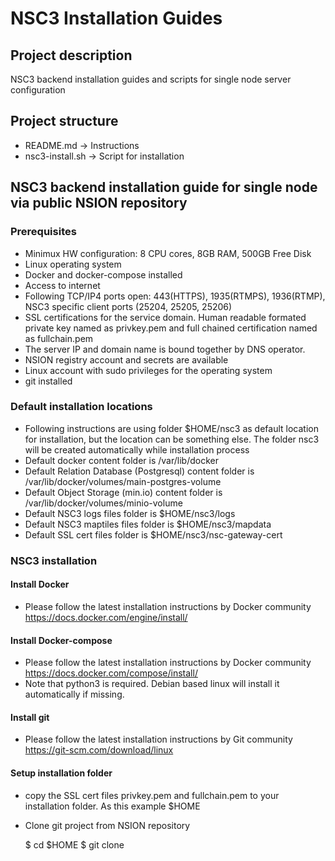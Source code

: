 # NSC3 Installation Guides
## Project description
NSC3 backend installation guides and scripts for single node server configuration

## Project structure

- README.md -> Instructions
- nsc3-install.sh -> Script for installation

## NSC3 backend installation guide for single node via public NSION repository
### Prerequisites
- Minimux HW configuration: 8 CPU cores, 8GB RAM, 500GB Free Disk
- Linux operating system
- Docker and docker-compose installed
- Access to internet
- Following TCP/IP4 ports open: 443(HTTPS), 1935(RTMPS), 1936(RTMP), NSC3 specific client ports (25204, 25205, 25206)
- SSL certifications for the service domain. Human readable formated private key named as privkey.pem and full chained certification named as fullchain.pem
- The server IP and domain name is bound together by DNS operator. 
- NSION registry account and secrets are available
- Linux account with sudo privileges for the operating system
- git installed 

### Default installation locations

- Following instructions are using folder $HOME/nsc3 as default location for installation, but the location can be something else. The folder nsc3 will be created automatically while installation process
- Default docker content folder is /var/lib/docker
- Default Relation Database (Postgresql) content folder is /var/lib/docker/volumes/main-postgres-volume
- Default Object Storage (min.io) content folder is /var/lib/docker/volumes/minio-volume
- Default NSC3 logs files folder is $HOME/nsc3/logs
- Default NSC3 maptiles files folder is $HOME/nsc3/mapdata
- Default SSL cert files folder is $HOME/nsc3/nsc-gateway-cert

### NSC3 installation
#### Install Docker

- Please follow the latest installation instructions by Docker community https://docs.docker.com/engine/install/ 

#### Install Docker-compose

- Please follow the latest installation instructions by Docker community https://docs.docker.com/compose/install/
- Note that python3 is required. Debian based linux will install it automatically if missing.

#### Install git

- Please follow the latest installation instructions by Git community https://git-scm.com/download/linux


#### Setup installation folder

- copy the SSL cert files privkey.pem and fullchain.pem to your installation folder. As this example $HOME
- Clone git project from NSION repository

    $ cd $HOME
    $ git clone 
    
    
#### 
